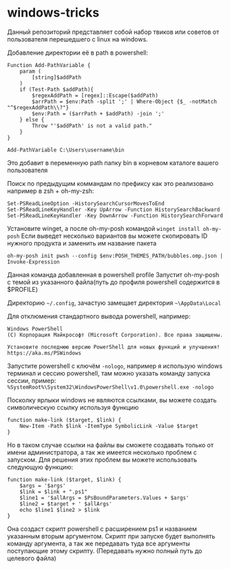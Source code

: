 # windows-tricks

Данный репозиторий представляет собой набор твиков или советов от пользователя перешедшего с linux на windows.

Добавление директории её в path в powershell:
```
Function Add-PathVariable {
    param (
        [string]$addPath
    )
    if (Test-Path $addPath){
        $regexAddPath = [regex]::Escape($addPath)
        $arrPath = $env:Path -split ';' | Where-Object {$_ -notMatch 
"^$regexAddPath\\?"}
        $env:Path = ($arrPath + $addPath) -join ';'
    } else {
        Throw "'$addPath' is not a valid path."
    }
}

Add-PathVariable C:\Users\username\bin
```
Это добавит в переменную path папку bin в корневом каталоге вашего пользователя

Поиск по предыдущим коммандам по префиксу как это реализовано например в zsh + oh-my-zsh:
```
Set-PSReadLineOption -HistorySearchCursorMovesToEnd
Set-PSReadLineKeyHandler -Key UpArrow -Function HistorySearchBackward
Set-PSReadLineKeyHandler -Key DownArrow -Function HistorySearchForward
```

Установите winget, а после oh-my-posh командой `winget install oh-my-posh` Если выведет несколько вариантов вы можете скопировать ID нужного продукта и заменить им название пакета

`oh-my-posh init pwsh --config $env:POSH_THEMES_PATH/bubbles.omp.json | Invoke-Expression`

Данная команда добавленная в powershell profile Запустит oh-my-posh с темой из указанного файла(путь до профиля powershell содержится в $PROFILE)

Директорию `~/.config`, зачастую замещает директория `~\AppData\Local`

Для отклюмения стандартного вывода powershell, например:
```
Windows PowerShell
(C) Корпорация Майкрософт (Microsoft Corporation). Все права защищены.

Установите последнюю версию PowerShell для новых функций и улучшения! https://aka.ms/PSWindows
```
Запустите powershell с ключём `-nologo`, например я использую windows терминал и сессию powershell, там можно указать команду запуска сессии, пример: `%SystemRoot%\System32\WindowsPowerShell\v1.0\powershell.exe -nologo`

Посколку ярлыки windows не являются ссылками, вы можете создать символическую ссылку используя функцию
```
function make-link ($target, $link) {
    New-Item -Path $link -ItemType SymbolicLink -Value $target
}
```
Но в таком случае ссылки на файлы вы сможете создавать только от имени администратора, а так же имеется несколько проблем с запуском. Для решения этих проблем вы можете использовать следующую функцию:
```
function make-link ($target, $link) {
	$args = '$args'
	$link = $link + ".ps1"
	$line1 = '$allArgs = $PsBoundParameters.Values + $args'
	$line2 = $target + ' $allArgs'
	echo $line1 $line2 > $link
}
```
Она создаст скрипт powershell с расширением ps1 и названием указанным вторым аргументом. Скрипт при запуске будет выполнять команду аргумента, а так же передавать туда все аргументы поступающие этому скрипту. (Передавать нужно полный путь до целевого файла)
